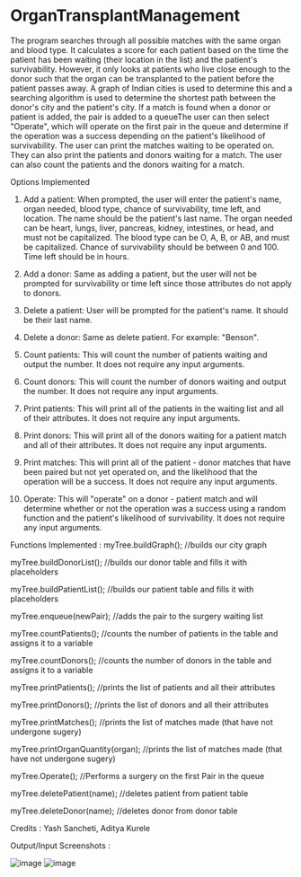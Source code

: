 # OrganTransplantManagement

The program searches through all possible matches with the same organ
and blood type. It calculates a score for each patient based on the time the
patient has been waiting (their location in the list) and the patient's
survivability. However, it only looks at patients who live close enough to the
donor such that the organ can be transplanted to the patient before the
patient passes away.
A graph of Indian cities is used to determine this and a searching algorithm
is used to determine the shortest path between the donor's city and the
patient's city. If a match is found when a donor or patient is added, the pair
is added to a queueThe user can then select "Operate", which will operate on the first pair in
the queue and determine if the operation was a success depending on the
patient's likelihood of survivability. The user can print the matches waiting
to be operated on. They can also print the patients and donors waiting for a
match. The user can also count the patients and the donors waiting for a
match.

Options Implemented
1. Add a patient: When prompted, the user will enter the patient's name,
organ needed, blood type, chance of survivability, time left, and location.
The name should be the patient's last name. The organ needed can be
heart, lungs, liver, pancreas, kidney, intestines, or head, and must not be
capitalized. The blood type can be O, A, B, or AB, and must be capitalized.
Chance of survivability should be between 0 and 100. Time left should be in
hours.

2. Add a donor: Same as adding a patient, but the user will not be
prompted for survivability or time left since those attributes do not apply to
donors.

3. Delete a patient: User will be prompted for the patient's name. It
should be their last name.

4. Delete a donor: Same as delete patient. For example: "Benson".

5. Count patients: This will count the number of patients waiting and
output the number. It does not require any input arguments.

6. Count donors: This will count the number of donors waiting and output
the number. It does not require any input arguments.

7. Print patients: This will print all of the patients in the waiting list and all
of their attributes. It does not require any input arguments.

8. Print donors: This will print all of the donors waiting for a patient match
and all of their attributes. It does not require any input arguments.

9. Print matches: This will print all of the patient - donor matches that
have been paired but not yet operated on, and the likelihood that the
operation will be a success. It does not require any input arguments.

10. Operate: This will "operate" on a donor - patient match and will
determine whether or not the operation was a success using a random
function and the patient's likelihood of survivability. It does not require any
input arguments.

Functions Implemented :
myTree.buildGraph(); //builds our city graph

myTree.buildDonorList(); //builds our donor table and fills it with
placeholders

myTree.buildPatientList(); //builds our patient table and fills it with
placeholders

myTree.enqueue(newPair); //adds the pair to the surgery waiting list

myTree.countPatients(); //counts the number of patients in the table and
assigns it to a variable

myTree.countDonors(); //counts the number of donors in the table and
assigns it to a variable

myTree.printPatients(); //prints the list of patients and all their attributes

myTree.printDonors(); //prints the list of donors and all their attributes

myTree.printMatches(); //prints the list of matches made (that have not
undergone sugery)

myTree.printOrganQuantity(organ); //prints the list of matches made (that
have not undergone sugery)

myTree.Operate(); //Performs a surgery on the first Pair in the queue

myTree.deletePatient(name); //deletes patient from patient table

myTree.deleteDonor(name); //deletes donor from donor table

Credits : Yash Sancheti, Aditya Kurele

Output/Input Screenshots :

![image](https://i.imgur.com/ta7L9YJ.png)
![image](https://i.imgur.com/Skk1yEa.png)
